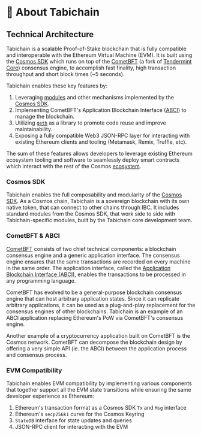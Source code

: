 # 💢 About Tabichain

## Technical Architecture

Tabichain is a scalable Proof-of-Stake blockchain that is fully compatible and interoperable with the Ethereum Virtual Machine (EVM). It is built using the [Cosmos SDK](https://github.com/cosmos/cosmos-sdk/) which runs on top of the [CometBFT](https://github.com/cometbft/cometbft) (a fork of [Tendermint Core](https://docs.tendermint.com/)) consensus engine, to accomplish fast finality, high transaction throughput and short block times (\~5 seconds).

Tabichain enables these key features by:

1. Leveraging [modules](https://docs.cosmos.network/v0.47/build/building-modules/intro) and other mechanisms implemented by the [Cosmos SDK](https://docs.cosmos.network/).
2. Implementing CometBFT's Application Blockchain Interface ([ABCI](https://docs.tendermint.com/master/spec/abci/)) to manage the blockchain.
3. Utilizing [`geth`](https://github.com/ethereum/go-ethereum) as a library to promote code reuse and improve maintainability.
4. Exposing a fully compatible Web3 JSON-RPC layer for interacting with existing Ethereum clients and tooling (Metamask, Remix, Truffle, etc).

The sum of these features allows developers to leverage existing Ethereum ecosystem tooling and software to seamlessly deploy smart contracts which interact with the rest of the Cosmos [ecosystem](https://cosmos.network/ecosystem).

### Cosmos SDK

Tabichain enables the full composability and modularity of the [Cosmos SDK](https://docs.cosmos.network/). As a Cosmos chain, Tabichain is a sovereign blockchain with its own native token, that can connect to other chains through IBC. It includes standard modules from the Cosmos SDK, that work side to side with Tabichain-specific modules, built by the Tabichain core development team.

### CometBFT & ABCI

[CometBFT](https://github.com/cometbft/cometbft) consists of two chief technical components: a blockchain consensus engine and a generic application interface. The consensus engine ensures that the same transactions are recorded on every machine in the same order. The application interface, called the [Application Blockchain Interface (ABCI)](https://docs.tendermint.com/master/spec/abci/), enables the transactions to be processed in any programming language.

CometBFT has evolved to be a general-purpose blockchain consensus engine that can host arbitrary application states. Since it can replicate arbitrary applications, it can be used as a plug-and-play replacement for the consensus engines of other blockchains. Tabichain is an example of an ABCI application replacing Ethereum's PoW via CometBFT's consensus engine.

Another example of a cryptocurrency application built on CometBFT is the Cosmos network. CometBFT can decompose the blockchain design by offering a very simple API (ie. the ABCI) between the application process and consensus process.

### EVM Compatibility

Tabichain enables EVM compatibility by implementing various components that together support all the EVM state transitions while ensuring the same developer experience as Ethereum:

1. Ethereum's transaction format as a Cosmos SDK `Tx` and `Msg` interface
2. Ethereum's `secp256k1` curve for the Cosmos Keyring
3. `StateDB` interface for state updates and queries
4. JSON-RPC client for interacting with the EVM
